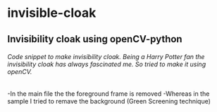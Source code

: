 # invisible-cloak
## Invisibility cloak using openCV-python
###### Code snippet to make invisibility cloak. Being a Harry Potter fan the invisibility cloak has always fascinated me. So tried to make it using openCV. 
-In the main file the the foreground frame is removed
-Whereas in the sample I tried to remave the background (Green Screening technique)
